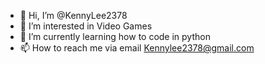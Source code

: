- 👋 Hi, I’m @KennyLee2378
- 👀 I’m interested in Video Games
- 🌱 I’m currently learning how to code in python
- 📫 How to reach me via email Kennylee2378@gmail.com

<!---
KennyLee2378/KennyLee2378 is a ✨ special ✨ repository because its `README.md` (this file) appears on your GitHub profile.
You can click the Preview link to take a look at your changes.
--->
